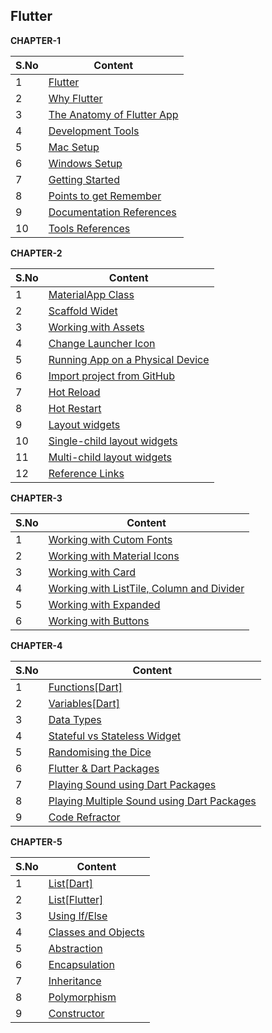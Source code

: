 ## Flutter

__CHAPTER-1__  

| S.No | Content |
| --------	 | ------------ |
| 1 | [Flutter](CHAPTER-1.md#flutter) | 
| 2 | [Why Flutter](CHAPTER-1.md#why-flutter) |    
| 3 | [The Anatomy of Flutter App](CHAPTER-1.md#the-anatomy-of-flutter-app) |  
| 4 | [Development Tools](CHAPTER-1.md#development-tools) |  
| 5 | [Mac Setup](CHAPTER-1.md#mac-setup) |
| 6 | [Windows Setup](CHAPTER-1.md#windows-setup) |
| 7 | [Getting Started](CHAPTER-1.md#getting-started) |   
| 8 | [Points to get Remember](CHAPTER-1.md#points-to-get-remember) | 
| 9 | [Documentation References](CHAPTER-1.md#documentation-references) |   
| 10 | [Tools References](CHAPTER-1.md#tools-references) |

 
__CHAPTER-2__  

| S.No | Content |
| --------	 | ------------ |
| 1 | [MaterialApp Class](CHAPTER-2.md#materialapp-class) |
| 2 | [Scaffold Widet](CHAPTER-2.md#scaffold-widet) |
| 3 | [Working with Assets](CHAPTER-2.md#working-with-assets) |
| 4 | [Change Launcher Icon](CHAPTER-2.md#change-launcher-icon) |
| 5 | [Running App on a Physical Device](CHAPTER-2.md#running-app-on-a-physical-device) |
| 6 | [Import project from GitHub](CHAPTER-2.md#import-project-from-github) |
| 7 | [Hot Reload](CHAPTER-2.md#hot-reload) |
| 8 | [Hot Restart](CHAPTER-2.md#hot-restart) |
| 9 | [Layout widgets](CHAPTER-2.md#layout-widgets) |
| 10 | [Single-child layout widgets](CHAPTER-2.md#single-child-layout-widgets) |
| 11 | [Multi-child layout widgets](CHAPTER-2.md#multi-child-layout-widgets) |
| 12 | [Reference Links](CHAPTER-2.md#reference-links) |

    
__CHAPTER-3__  

| S.No | Content |
| --------	 | ------------ |
| 1 | [Working with Cutom Fonts](CHAPTER-3.md#working-with-cutom-fonts) |
| 2 | [Working with Material Icons](CHAPTER-3.md#working-with-material-icons) |
| 3 | [Working with Card](CHAPTER-3.md#working-with-card) |
| 4 | [Working with ListTile, Column and Divider](CHAPTER-3.md#working-with-listtile-column-and-divider) |
| 5 | [Working with Expanded](CHAPTER-3.md#working-with-expanded) |
| 6 | [Working with Buttons](CHAPTER-3.md#working-with-buttons) |

    
__CHAPTER-4__

| S.No | Content |
| --------	 | ------------ |
| 1 | [Functions[Dart]](CHAPTER-4.md#functionsdart) |
| 2 | [Variables[Dart]](CHAPTER-4.md#variablesdart) |
| 3 | [Data Types](CHAPTER-4.md#data-types) |
| 4 | [Stateful vs Stateless Widget](CHAPTER-4.md#stateful-vs-stateless-widget) |
| 5 | [Randomising the Dice](CHAPTER-4.md#randomising-the-dice) |
| 6 | [Flutter & Dart Packages](CHAPTER-4.md#flutter--dart-packages) |
| 7 | [Playing Sound using Dart Packages](CHAPTER-4.md#playing-sound-using-dart-packages) |
| 8 | [Playing Multiple Sound using Dart Packages](CHAPTER-4.md#playing-multiple-sound-using-dart-packages) |
| 9 | [Code Refractor](CHAPTER-4.md#code-refractor) |

__CHAPTER-5__  

| S.No | Content |
| --------	 | ------------ |
| 1 | [List[Dart]](CHAPTER-5.md#listdart) | 
| 2 | [List[Flutter]](CHAPTER-5.md#listflutter) |
| 3 | [Using If/Else](CHAPTER-5.md#using-ifelse) |
| 4 | [Classes and Objects](CHAPTER-5.md#classes-and-objects) |
| 5 | [Abstraction](CHAPTER-5.md#abstraction) |
| 6 | [Encapsulation](CHAPTER-5.md#encapsulation) |
| 7 | [Inheritance](CHAPTER-5.md#inheritance) |
| 8 | [Polymorphism](CHAPTER-5.md#polymorphism) |
| 9 | [Constructor](CHAPTER-5.md#constructor) |
    

